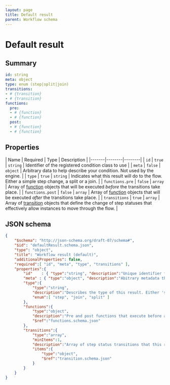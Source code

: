 ```yaml
---
layout: page
title: Default result
parent: Workflow schema
---
```


# Default result

## Summary

```yaml
id: string
meta: object
type: enum (step|split|join)
transitions:
- # {transition}
- # {transition}
functions:
  pre:
  - # {function}
  - # {function}
  post:
  - # {function}
  - # {function}
```

## Properties

| Name | Required | Type | Description |
|-------|--------|--------|
| `id` | `true` | `string` | Identifier of the registered condition class to use  |
| `meta` | `false` | `object` | Arbitrary data to help describe your condition. Not used by the engine. |
| `type` | `true` | `string` | Indicates what this result will do to the flow. Either a simple step change, a split or a join. |
| `functions.pre` | `false` | `array` | Array of [function](function.html) objects that will be executed _before_ the transitions take place. |
| `functions.post` | `false` | `array` | Array of [function](function.html) objects that will be executed _after_ the transitions take place. |
| `transitions` | `true` | `array` | Array of [transition](transition.html) objects that define the change of step statuses that effectively allow instances to move through the flow. |


## JSON schema

```json
{
    "$schema": "http://json-schema.org/draft-07/schema#",
    "$id": "defaultResult.schema.json",
    "type": "object",
    "title": "Workflow result (default)",
    "additionalProperties": false,
    "required":[ "id", "meta", "type", "transitions" ],
    "properties":{
        "id"    : { "type":"string", "description":"Unique identifier for the result within the action" },
        "meta" : { "type":"object", "description":"Abitrary metadata that you may use to describe the result."},
        "type":{
            "type":"string",
            "description":"Describes the type of this result. Either 'step', 'join' or 'split'",
            "enum":[ "step", "join", "split" ]
        },
        "functions":{
            "type":"object",
            "description":"Pre and post functions that execute before and after this result is executed.",
            "$ref":"functions.schema.json"
        },
        "transitions":{
            "type":"array",
            "minItems":1,
            "description":"Array of step status transitions that this result actions when executed.",
            "items":{
                "type":"object",
                "$ref":"transition.schema.json"
            }
        }
    }
}
```